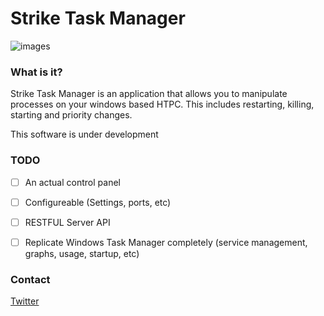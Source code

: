 # Strike Task Manager 

![images](http://i.andrew.im/90m4mi.png)

### What is it?

Strike Task Manager is an application that allows you to manipulate processes on your windows based HTPC. This includes restarting, killing, starting and priority changes.

This software is under development 

### TODO

- [ ] An actual control panel

- [ ] Configureable (Settings, ports, etc)

- [ ] RESTFUL Server API 

- [ ] Replicate Windows Task Manager completely (service management, graphs, usage, startup, etc)


### Contact

[Twitter](https://twitter.com/andrewmd5)

